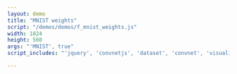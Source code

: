 ```yaml
---
layout: demo
title: "MNIST weights"
script: "/demos/demos/f_mnist_weights.js"
width: 1024
height: 560
args: "'MNIST', true"
script_includes: "'jquery', 'convnetjs', 'dataset', 'convnet', 'visualizer'"

---
```



